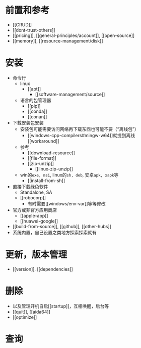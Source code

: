 # 前置和参考
- [[CRUD]]
- [[dont-trust-others]]
- [[pricing]], [[general-principles/account]], [[open-source]]
- [[memory]], [[resource-management/disk]]
# 安装
- 命令行
  - linux
    - [[apt]]
      - [[software-management/source]]
  - 语言的包管理器
    - [[pip]]
    - [[conda]]
    - [[conan]]
- 下载安装包安装
  - 安装包可能需要访问网络再下载东西也可能不要（“离线包”）
    - [[windows-cpp-compilers#mingw-w64]]就提到离线[[workaround]]
  - 参考
    - [[download-resource]]
    - [[file-format]]
    - [[zip-unzip]]
      - [[linux-zip-unzip]]
  - win的`exe, msi`, linux的`sh, deb`, 安卓`apk, xapk`等
    - [[install-from-sh]]
- 直接下载绿色软件
  - Standalone, SA
  - [[robocorp]]
    - 有时需要[[windows/env-var]]等等修改
- 官方或非官方应用商店
  - [[apple-app]]
  - [[huawei-google]]
- [[build-from-source]], [[github]], [[other-hubs]]
- 系统内置，自己设置之类地方探索探索就有
# 更新，版本管理
- [[version]], [[dependencies]]
# 删除
- 以及管理开机自启[[startup]]，互相唤醒，后台等
- [[quit]], [[aida64]]
- [[optimize]]
# 查询
